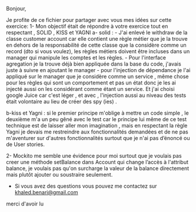 Bonjour,

Je profite de ce fichier pour partager avec vous mes idées sur cette exercice:
1- Mon objectif était de répondre à votre exercice tout en respectant , SOLID , KISS et YAGNI
 a- solid : 
	- J'ai enlevé le withdraw de la classe customer account car elle contient une règle métier que je la trouve en dehors de la responsabilité
	de cette classe que la considère comme un record (dto si vous voulez), les règles métiers doivent être incluses dans un manager qui manipule les comptes et les règles.
	- Pour l'interface agregation je la trouve déjà bien appliquée dans la base du code, j'avais juste à suivre en ajoutant le manager 
	- pour l'injection de dépendance je l'ai appliqué sur le manager que je considère comme un service , 
	même chose pour les règles qui sont un comportement et pas un état donc je les ai injecté aussi on les considérant comme étant un service. 
	Et j'ai choisi google Juice car c'est léger , et avec  , 
	l'injection aussi au niveau des tests était volontaire au lieu de créer des spy (ies) .

 b-kiss et Yagni : si le premier principe m'oblige à mettre un code simple , le deuxième m'a un peu gêné avec le test car le principe lui même de ce test technique 
 est de laisser aller mon imagination , mais en respectant la règle Yagni je devais me restreindre aux fonctionnalités demandées et de ne pas m'aventurer sur d'autres fonctionnalités surtout que je n'ai pas d’énoncé ou de User stories.  

 2- Mockito me semble une évidence pour moi surtout que je voulais pas creer une méthode setBalance dans Account qui change l’accès à l'attribut balance, je voulais pas qu'on surcharge la valeur de la balance directement mais plutôt ajouter ou soustraire seulement.
 
 * Si vous avez des questions vous pouvez me contactez sur khaled.benari@gmail.com
 
 merci d'avoir lu
